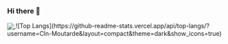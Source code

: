 ### Hi there 👋

<a href="https://github.com/anuraghazra/github-readme-stats">
  <img align="center" src="(https://github-readme-stats.vercel.app/api/top-langs/?username=Cln-Moutarde&layout=compact&theme=dark&show_icons=true)"/>
</a>
![Top Langs](https://github-readme-stats.vercel.app/api/top-langs/?username=Cln-Moutarde&layout=compact&theme=dark&show_icons=true)


<!--
**Cln-Moutarde/Cln-Moutarde** is a ✨ _special_ ✨ repository because its `README.md` (this file) appears on your GitHub profile.

Here are some ideas to get you started:

- 🔭 I’m currently working on ...
- 🌱 I’m currently learning ...
- 👯 I’m looking to collaborate on ...
- 🤔 I’m looking for help with ...
- 💬 Ask me about ...
- 📫 How to reach me: ...
- 😄 Pronouns: ...
- ⚡ Fun fact: ...
-->
